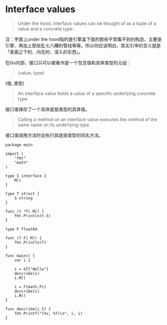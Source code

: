 # Interface values

> Under the hood, interface values can be thought of as a tuple of a value and a concrete type:

注：字面上under the hood指的是引擎盖下面的那些平常看不到的构造，主要是引擎、再加上那些乱七八糟的管线等等。所以你应该明白，其实引申的含义就是「表面之下的、内在的、深入的东西」。

在Go内部，接口只可以被看作是一个包含值和具体类型的元组：

> (value, type)

(值, 类型)

> An interface value holds a value of a specific underlying concrete type.

接口值保存了一个具体底层类型的具体值。

> Calling a method on an interface value executes the method of the same name on its underlying type.

接口值调用方法时会执行其底层类型的同名方法。

```
package main

import (
	"fmt"
	"math"
)

type I interface {
	M()
}

type T struct {
	S string
}

func (t *T) M() {
	fmt.Println(t.S)
}

type F float64

func (f F) M() {
	fmt.Println(f)
}

func main() {
	var i I

	i = &T{"Hello"}
	describe(i)
	i.M()

	i = F(math.Pi)
	describe(i)
	i.M()
}

func describe(i I) {
	fmt.Printf("(%v, %T)\n", i, i)
}
```
